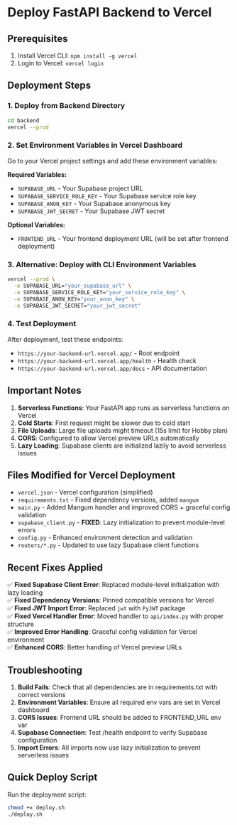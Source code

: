 # Deploy FastAPI Backend to Vercel

## Prerequisites
1. Install Vercel CLI: `npm install -g vercel`
2. Login to Vercel: `vercel login`

## Deployment Steps

### 1. Deploy from Backend Directory
```bash
cd backend
vercel --prod
```

### 2. Set Environment Variables in Vercel Dashboard
Go to your Vercel project settings and add these environment variables:

**Required Variables:**
- `SUPABASE_URL` - Your Supabase project URL
- `SUPABASE_SERVICE_ROLE_KEY` - Your Supabase service role key
- `SUPABASE_ANON_KEY` - Your Supabase anonymous key
- `SUPABASE_JWT_SECRET` - Your Supabase JWT secret

**Optional Variables:**
- `FRONTEND_URL` - Your frontend deployment URL (will be set after frontend deployment)

### 3. Alternative: Deploy with CLI Environment Variables
```bash
vercel --prod \
  -e SUPABASE_URL="your_supabase_url" \
  -e SUPABASE_SERVICE_ROLE_KEY="your_service_role_key" \
  -e SUPABASE_ANON_KEY="your_anon_key" \
  -e SUPABASE_JWT_SECRET="your_jwt_secret"
```

### 4. Test Deployment
After deployment, test these endpoints:
- `https://your-backend-url.vercel.app/` - Root endpoint
- `https://your-backend-url.vercel.app/health` - Health check
- `https://your-backend-url.vercel.app/docs` - API documentation

## Important Notes

1. **Serverless Functions**: Your FastAPI app runs as serverless functions on Vercel
2. **Cold Starts**: First request might be slower due to cold start
3. **File Uploads**: Large file uploads might timeout (15s limit for Hobby plan)
4. **CORS**: Configured to allow Vercel preview URLs automatically
5. **Lazy Loading**: Supabase clients are initialized lazily to avoid serverless issues

## Files Modified for Vercel Deployment

- `vercel.json` - Vercel configuration (simplified)
- `requirements.txt` - Fixed dependency versions, added `mangum`
- `main.py` - Added Mangum handler and improved CORS + graceful config validation
- `supabase_client.py` - **FIXED**: Lazy initialization to prevent module-level errors
- `config.py` - Enhanced environment detection and validation
- `routers/*.py` - Updated to use lazy Supabase client functions

## Recent Fixes Applied

✅ **Fixed Supabase Client Error**: Replaced module-level initialization with lazy loading  
✅ **Fixed Dependency Versions**: Pinned compatible versions for Vercel  
✅ **Fixed JWT Import Error**: Replaced `jwt` with `PyJWT` package  
✅ **Fixed Vercel Handler Error**: Moved handler to `api/index.py` with proper structure  
✅ **Improved Error Handling**: Graceful config validation for Vercel environment  
✅ **Enhanced CORS**: Better handling of Vercel preview URLs  

## Troubleshooting

1. **Build Fails**: Check that all dependencies are in requirements.txt with correct versions
2. **Environment Variables**: Ensure all required env vars are set in Vercel dashboard
3. **CORS Issues**: Frontend URL should be added to FRONTEND_URL env var
4. **Supabase Connection**: Test /health endpoint to verify Supabase configuration
5. **Import Errors**: All imports now use lazy initialization to prevent serverless issues

## Quick Deploy Script

Run the deployment script:
```bash
chmod +x deploy.sh
./deploy.sh
```
